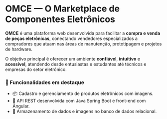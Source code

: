#  OMCE — O Marketplace de Componentes Eletrônicos

**OMCE** é uma plataforma web desenvolvida para facilitar a **compra e venda de peças eletrônicas**, conectando vendedores especializados a compradores que atuam nas áreas de manutenção, prototipagem e projetos de hardware.

O objetivo principal é oferecer um ambiente **confiável**, **intuitivo** e **acessível**, atendendo desde entusiastas e estudantes até técnicos e empresas do setor eletrônico.

### 🔧 Funcionalidades em destaque
- 📦 Cadastro e gerenciamento de produtos eletrônicos com imagens.
- 🔗 API REST desenvolvida com Java Spring Boot e front-end com Angular.
- 💾 Armazenamento de dados e imagens no banco de dados relacional.

